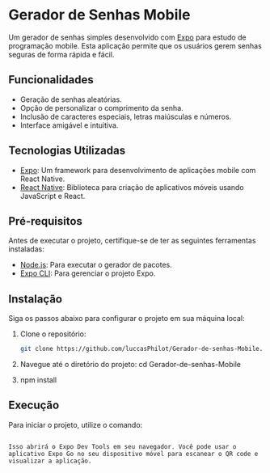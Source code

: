 # Gerador de Senhas Mobile

Um gerador de senhas simples desenvolvido com [Expo](https://expo.dev/) para estudo de programação mobile. Esta aplicação permite que os usuários gerem senhas seguras de forma rápida e fácil.

## Funcionalidades

- Geração de senhas aleatórias.
- Opção de personalizar o comprimento da senha.
- Inclusão de caracteres especiais, letras maiúsculas e números.
- Interface amigável e intuitiva.

## Tecnologias Utilizadas

- [Expo](https://expo.dev/): Um framework para desenvolvimento de aplicações mobile com React Native.
- [React Native](https://reactnative.dev/): Biblioteca para criação de aplicativos móveis usando JavaScript e React.

## Pré-requisitos

Antes de executar o projeto, certifique-se de ter as seguintes ferramentas instaladas:

- [Node.js](https://nodejs.org/): Para executar o gerador de pacotes.
- [Expo CLI](https://docs.expo.dev/get-started/installation/): Para gerenciar o projeto Expo.

## Instalação

Siga os passos abaixo para configurar o projeto em sua máquina local:

1. Clone o repositório:

   ```bash
   git clone https://github.com/luccasPhilot/Gerador-de-senhas-Mobile.git

2. Navegue até o diretório do projeto:
   cd Gerador-de-senhas-Mobile

3. npm install

## Execução

Para iniciar o projeto, utilize o comando:

``` npm start

Isso abrirá o Expo Dev Tools em seu navegador. Você pode usar o aplicativo Expo Go no seu dispositivo móvel para escanear o QR code e visualizar a aplicação.
